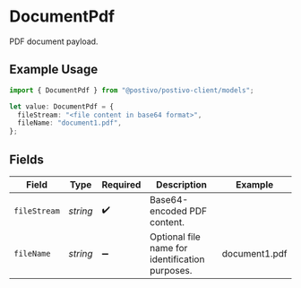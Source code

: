 # DocumentPdf

PDF document payload.

## Example Usage

```typescript
import { DocumentPdf } from "@postivo/postivo-client/models";

let value: DocumentPdf = {
  fileStream: "<file content in base64 format>",
  fileName: "document1.pdf",
};
```

## Fields

| Field                                           | Type                                            | Required                                        | Description                                     | Example                                         |
| ----------------------------------------------- | ----------------------------------------------- | ----------------------------------------------- | ----------------------------------------------- | ----------------------------------------------- |
| `fileStream`                                    | *string*                                        | :heavy_check_mark:                              | Base64-encoded PDF content.                     | <file content in base64 format>                 |
| `fileName`                                      | *string*                                        | :heavy_minus_sign:                              | Optional file name for identification purposes. | document1.pdf                                   |